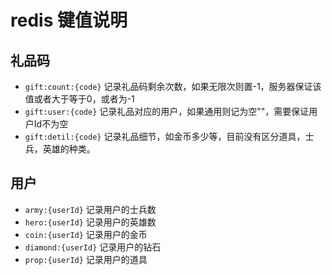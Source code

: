 # redis 键值说明

## 礼品码

* `gift:count:{code}` 记录礼品码剩余次数，如果无限次则置-1，服务器保证该值或者大于等于0，或者为-1
* `gift:user:{code}` 记录礼品对应的用户，如果通用则记为空""，需要保证用户Id不为空
* `gift:detil:{code}` 记录礼品细节，如金币多少等，目前没有区分道具，士兵，英雄的种类。

## 用户
* `army:{userId}` 记录用户的士兵数
* `hero:{userId}` 记录用户的英雄数
* `coin:{userId}` 记录用户的金币
* `diamond:{userId}` 记录用户的钻石
* `prop:{userId}` 记录用户的道具


